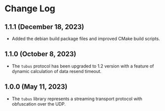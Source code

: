# Change Log

## 1.1.1 (December 18, 2023)

- Added the debian build package files and improved CMake build scripts.

## 1.1.0 (October 8, 2023)

- The `tubus` protocol has been upgraded to 1.2 version with a feature of dynamic calculation of data resend timeout.

## 1.0.0 (May 11, 2023)

- The `tubus` library represents a streaming transport protocol with obfuscation over the UDP.
